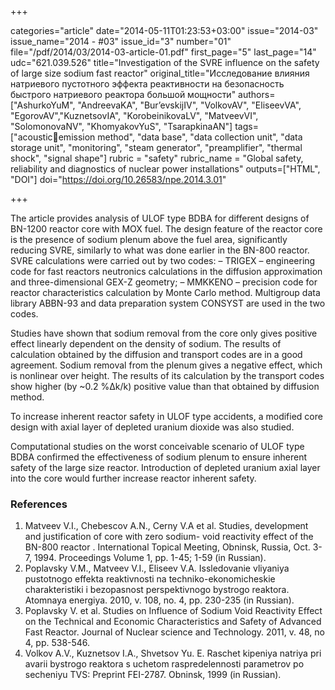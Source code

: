 +++

categories="article"
date="2014-05-11T01:23:53+03:00"
issue="2014-03"
issue_name="2014 - #03"
issue_id="3"
number="01"
file="/pdf/2014/03/2014-03-article-01.pdf"
first_page="5"
last_page="14"
udc="621.039.526"
title="Investigation of the SVRE influence on the safety of large size sodium fast reactor"
original_title="Исследование влияния натриевого пустотного эффекта реактивности на безопасность быстрого натриевого реактора большой мощности"
authors=["AshurkoYuM", "AndreevaKA", "Bur’evskijIV", "VolkovAV", "EliseevVA", "EgorovAV","KuznetsovIA", "KorobeinikovaLV", "MatveevVI", "SolomonovaNV", "KhomyakovYuS", "TsarapkinaAN"]
tags=["acousticemission method", "data base", "data collection unit", "data storage unit", "monitoring", "steam generator", "preamplifier", "thermal shock", "signal shape"]
rubric = "safety"
rubric_name = "Global safety, reliability and diagnostics of nuclear power installations"
outputs=["HTML", "DOI"]
doi="https://doi.org/10.26583/npe.2014.3.01"

+++

The article provides analysis of ULOF type BDBA for different designs of BN-1200 reactor core with MOX fuel. The design feature of the reactor core is the presence of sodium plenum above the fuel area, significantly reducing SVRE, similarly to what was done earlier in the BN-800 reactor. SVRE calculations were carried out by two codes:
– TRIGEX – engineering code for fast reactors neutronics calculations in the diffusion approximation and three-dimensional GEX-Z geometry;
– MMKKENO – precision code for reactor characteristics calculation by Monte Carlo method. Multigroup data library ABBN-93 and data preparation system CONSYST are used in the two codes.

Studies have shown that sodium removal from the core only gives positive effect linearly dependent on the density of sodium. The results of calculation obtained by the diffusion and transport codes are in a good agreement. Sodium removal from the plenum gives a negative effect, which is nonlinear over height. The results of its calculation by the transport codes show higher (by ~0.2 %Δk/k) positive value than that obtained by diffusion method.

To increase inherent reactor safety in ULOF type accidents, a modified core design with axial layer of depleted uranium dioxide was also studied.

Computational studies on the worst conceivable scenario of ULOF type BDBA confirmed the effectiveness of sodium plenum to ensure inherent safety of the large size reactor. Introduction of depleted uranium axial layer into the core would further increase reactor inherent safety.

### References

1. Matveev V.I., Chebescov A.N., Cerny V.A et al. Studies, development and justification of core with zero sodium- void reactivity effect of the BN-800 reactor . International Topical Meeting, Obninsk, Russia, Oct. 3-7, 1994. Proceedings Volume 1, pp. 1-45; 1-59 (in Russian).
2. Poplavsky V.M., Matveev V.I., Eliseev V.A. Issledovanie vliyaniya pustotnogo effekta reaktivnosti na techniko-ekonomicheskie charakteristiki i bezopasnost perspektivnogo bystrogo reaktora. Atomnaya energiya. 2010, v. 108, no. 4, pp. 230-235 (in Russian).
3. Poplavsky V. et al. Studies on Influence of Sodium Void Reactivity Effect on the Technical and Economic Characteristics and Safety of Advanced Fast Reactor. Journal of Nuclear science and Technology. 2011, v. 48, no 4, pp. 538-546.
4. Volkov A.V., Kuznetsov I.A., Shvetsov Yu. E. Raschet kipeniya natriya pri avarii bystrogo reaktora s uchetom raspredelennosti parametrov po secheniyu TVS: Preprint FEI-2787. Obninsk, 1999 (in Russian).